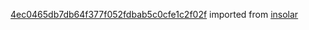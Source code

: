 [4ec0465db7db64f377f052fdbab5c0cfe1c2f02f](https://github.com/insolar/insolar/commit/4ec0465db7db64f377f052fdbab5c0cfe1c2f02f) imported from [insolar](https://github.com/insolar/insolar)

